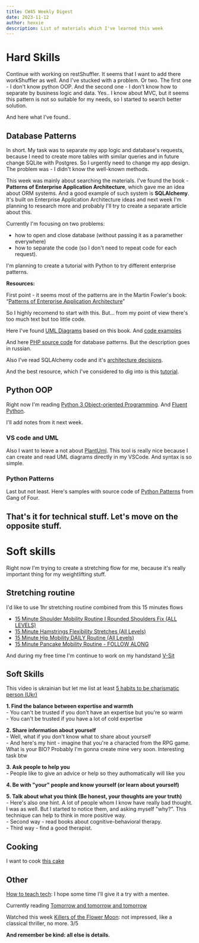 ```yaml
---
title: CW45 Weekly Digest
date: 2023-11-12
author: hexxie
description: List of materials which I've learned this week
---
```


# Hard Skills

Continue with working on restShuffler. It seems that I want to add there workShuffler as well. And I've stucked with a problem. 
Or two. The first one - I don't know python OOP. And the second one - I don't know how to separate by business logic and 
data. Yes.. I know about MVC, but it seems this pattern is not so suitable for my needs, so I started to search better
solution. 

And here what I've found.. 

## Database Patterns 

In short. My task was to separate my app logic and database's requests, because I need to create more tables with 
similar queries and in future change SQLite with Postgres. So I urgently need to change my app design. The problem was - 
I didn't know the well-known methods. 

This week was mainly about searching the materials. I've found the book - **Patterns of Enterprise Application Architecture**,
which gave me an idea about ORM systems. And a good example of such system is **SQLAlchemy**. It's built on 
Enterprise Application Architecture ideas and next week I'm planning to research more and probably I'll try 
to create a separate article about this. 

Currently I'm focusing on two problems: 
- how to open and close database (without passing it as a paramether everywhere) 
- how to separate the code (so I don't need to repeat code for each request).

I'm planning to create a tutorial with Python to try different enterprise patterns. 

**Resources:**

First point - it seems most of the patterns are in the Martin Fowler's book:  “[Patterns of Enterprise Application Architecture](https://www.martinfowler.com/books/eaa.html)”

So I highly recomend to start with this. But... from my point of view there's too much text but too little code. 

Here I've found [UML Diagrams](https://github.com/jaysonzanarias/patterns-of-enterprise-application-architecture#BasePatterns) based on this book. 
And [code examples](https://www.sourcecodeexamples.net/p/p-of-eaa.html)

And here [PHP source code](https://gist.github.com/fesor/d84451fc6cf00ea62ca5) for database patterns. But the description goes in russian. 

Also I've read SQLAlchemy code and it's [architecture decisions](https://aosabook.org/en/v2/sqlalchemy.html).

And the best resource, which I've considered to dig into is this [tutorial](https://github.com/richard-jp-leguen/glorified-typings/blob/master/ta-material/soen343-f2010/tut-71.implementing-row-data-gateway.md). 

## Python OOP 

Right now I'm reading [Python 3 Object-oriented Programming](https://www.amazon.com/Python-3-Object-Oriented-Programming/dp/1849511268).
And [Fluent Python](https://www.amazon.com/Fluent-Python-Concise-Effective-Programming/dp/1492056359/ref=sr_1_1?crid=2IBAWR0SZLTCD&keywords=fluent+python&qid=1699819231&s=books&sprefix=Fluent+%2Cstripbooks-intl-ship%2C250&sr=1-1).

I'll add notes from it next week.

### VS code and UML

Also I want to leave a not about [PlantUml](https://plantuml.com/class-diagram). 
This tool is really nice because I can create and read UML diagrams directly in my VSCode. 
And syntax is so simple. 

### Python Patterns

Last but not least. Here's samples with source code of [Python Patterns](https://python-patterns.guide) from Gang of Four.

That's it for technical stuff. Let's move on the opposite stuff.
----

# Soft skills

Right now I'm trying to create a stretching flow for me, because it's really important thing for my weightlifting stuff.

## Stretching routine

I'd like to use 1hr stretching routine combined from this 15 minutes flows

- [15 Minute Shoulder Mobility Routine I Rounded Shoulders Fix (ALL LEVELS)](https://www.youtube.com/watch?v=IzxA4pBdGuU&t=811s "15 Minute Shoulder Mobility Routine I Rounded Shoulders Fix (ALL LEVELS)")
- [15 Minute Hamstrings Flexibility Stretches (All Levels)](https://www.youtube.com/watch?v=3LTw8p2SL4c&t=580s "15 Minute Hamstrings Flexibility Stretches (All Levels)")
- [15 Minute Hip Mobility DAILY Routine (All Levels)](https://www.youtube.com/watch?v=2dleGRVUl1Y&t=1001s "15 Minute Hip Mobility DAILY Routine (All Levels)")
- [15 Minute Pancake Mobility Routine - FOLLOW ALONG](https://www.youtube.com/watch?v=pEPE4ocpyXE&t=14s "15 Minute Pancake Mobility Routine - FOLLOW ALONG")

And during my free time I'm continue to work on my handstand 
[V-Sit](https://www.youtube.com/watch?v=JJNihsQKx6s&t=1398s "Unlock the V-Sit FAST! Home Calisthenics Routine (Follow Along)")

## Soft Skills

This video is ukrainian but let me list at least 
[5 habits to be charismatic person (Ukr)](https://www.youtube.com/watch?v=wsmu34Qo-Fw "5 простих звичок, які роблять будь-кого ЦІКАВОЮ і ХАРИЗМАТИЧНОЮ людиною | як подобатись людям")

**1. Find the balance between expertise and warmth**  
    - You can't be trusted if you don't have an expertise but you're so warm  
    - You can't be trusted if you have a lot of cold expertise  

**2. Share information about yourself**  
    - Well, what if you don't know what to share about yourself  
    - And here's my hint - imagine that you're a characted from the RPG game. What is your BIO? Probably I'm gonna create mine very soon. Interesting task btw  

**3. Ask people to help you**  
    - People like to give an advice or help so they authomatically will like you

**4. Be with "your" people and know yourself (or learn about yourself)**  

**5. Talk about what you think (Be honest, your thoughts are your truth)**  
    - Here's also one hint. A lot of people whom I know have really bad thought. I was as well. But I started to notice them, and asking myself "why?". This technique can help to think in more positive way.  
    - Second way - read books about cognitive-behavioral therapy.  
    - Third way - find a good therapist.  


## Cooking 

I want to cook [this cake](https://www.youtube.com/watch?v=94epM01DEmw)

## Other 

[How to teach tech](http://teachtogether.tech/en/index.html): I hope some time I'll give it a try with a mentee. 

Currently reading [Tomorrow and tomorrow and tomorrow](https://www.goodreads.com/book/show/58784475-tomorrow-and-tomorrow-and-tomorrow)

Watched this week [Killers of the Flower Moon](https://www.youtube.com/watch?v=Aq8-G96CJLs): not impressed, like a classical thriller, no more. 3/5


**And remember be kind: all else is details.**